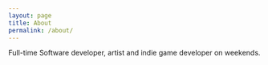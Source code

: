 ```yaml
---
layout: page
title: About
permalink: /about/
---
```



Full-time Software developer, artist and indie game developer on weekends.

